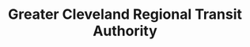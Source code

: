 ---
layout: repo
title: "Greater Cleveland Regional Transit Authority"
id: 388
permalink: repos/388/
---